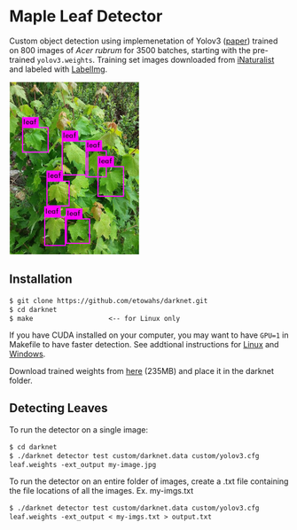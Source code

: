 # Maple Leaf Detector 
Custom object detection using implemenetation of Yolov3 ([paper](https://pjreddie.com/media/files/papers/YOLOv3.pdf)) trained on 800 images of *Acer rubrum* for 3500 batches, starting with the pre-trained `yolov3.weights`. Training set images downloaded from [iNaturalist](https://www.inaturalist.org/taxa/48098-Acer-rubrum) and labeled with [LabelImg](https://github.com/tzutalin/labelImg). 

![Image with bounding boxes](predictedleaf.jpg)

## Installation 
```
$ git clone https://github.com/etowahs/darknet.git
$ cd darknet
$ make                   <-- for Linux only
```
If you have CUDA installed on your computer, you may want to have `GPU=1` in Makefile to have faster detection. See addtional instructions for [Linux](https://github.com/AlexeyAB/darknet#how-to-compile-on-linux-using-make) and [Windows](https://github.com/AlexeyAB/darknet#how-to-compile-on-windows-using-cmake-gui). 

Download trained weights from [here](https://drive.google.com/file/d/16cxN0TKj6n5eOaUaXQd-R6DWVL-rE9Mi/view?usp=sharing) (235MB) and place it in the darknet folder. 

## Detecting Leaves 
To run the detector on a single image:

```
$ cd darknet 
$ ./darknet detector test custom/darknet.data custom/yolov3.cfg leaf.weights -ext_output my-image.jpg
```
To run the detector on an entire folder of images, create a .txt file containing the file locations of all the images. Ex. my-imgs.txt
```
$ ./darknet detector test custom/darknet.data custom/yolov3.cfg leaf.weights -ext_output < my-imgs.txt > output.txt
```